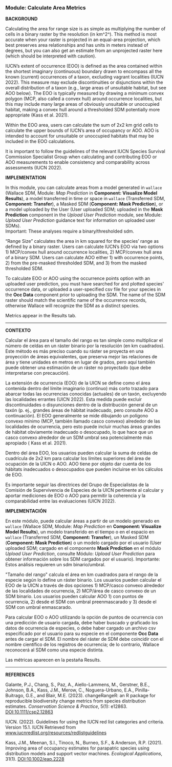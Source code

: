 ### **Module: Calculate Area Metrics**

**BACKGROUND**

Calculating the area for range size is as simple as multiplying the number of cells in a binary raster by the resolution (in km^2^). This method is most accurate when your raster is projected in an equal-area projection, which best preserves area relationships and has units in meters instead of degrees, but you can also get an estimate from an unprojected raster here (which should be interpreted with caution).

IUCN’s extent of occurrence (EOO) is defined as the area contained within the shortest imaginary (continuous) boundary drawn to encompass all the known (current) occurrences of a taxon, excluding vagrant localities (IUCN 2022). This measure may exclude discontinuities or disjunctions within the overall distribution of a taxon (e.g., large areas of unsuitable habitat, but see AOO below). The EOO is typically measured by drawing a minimum convex polygon (MCP, also called a convex hull) around occurrence localities, but this may include many large areas of obviously unsuitable or unoccupied habitat, making a convex hull around a thresholded SDM potentially more appropriate (Kass et al. 2021). 

Within the EOO area, users can calculate the sum of 2x2 km grid cells to calculate the upper bounds of IUCN’s area of occupancy or AOO. AOO is intended to account for unsuitable or unoccupied habitats that may be included in the EOO calculations. 

It is important to follow the guidelines of the relevant IUCN Species Survival Commission Specialist Group when calculating and contributing EOO or AOO measurements to enable consistency and comparability across assessments (IUCN 2022). 

**IMPLEMENTATION**

In this module, you can calculate areas from a model generated in `wallace` (Wallace SDM, Module: *Map Prediction* in **Component: Visualize Model Results**), a model transferred in time or space in `wallace` (Transferred SDM, **Component: Transfer**), a Masked SDM (**Component: Mask Prediction**), or a model uploaded by the User (User uploaded SDM; uploaded in the **Mask Prediction** component in the *Upload User Prediction* module, see Module: *Upload User Prediction* guidance text for information on uploaded user SDMs).  
Important: These analyses require a binary/thresholded sdm. 

“Range Size” calculates the area in km squared for the species’ range as defined by a binary raster.
Users can calculate IUCN’s EOO via two options 1) MCP/convex hull around occurrence localities, 2) MCP/convex hull area of a binary SDM.
Users can calculate AOO either 1) with occurrence points, 2) from the pre-masked thresholded SDM, and 3) from the masked thresholded SDM.

To calculate EOO or AOO using the occurrence points option with an uploaded user prediction, you must have searched for and plotted species' occurrence data, or uploaded a user-specified csv file for your species in the **Occ Data** component prior to uploading the SDM. The name of the SDM raster should match the scientific name of the occurrence records, otherwise Wallace will recognize the SDM as a distinct species.

Metrics appear in the Results tab.

---

**CONTEXTO**

Calcular el área para el tamaño del rango es tan simple como multiplicar el número de celdas en un ráster binario por la resolución (en km cuadrados). Este método es más preciso cuando su ráster se proyecta en una proyección de áreas equivalentes, que preserva mejor las relaciones de área y tiene unidades en metros en lugar de grados, pero aquí también puede obtener una estimación de un ráster no proyectado (que debe interpretarse con precaución).

La extensión de ocurrencia (EOO) de la UICN se define como el área contenida dentro del límite imaginario (continuo) más corto trazado para abarcar todas las ocurrencias conocidas (actuales) de un taxón, excluyendo las localidades errantes (UICN 2022). Esta medida puede excluir discontinuidades o disyunciones dentro de la distribución general de un taxón (p. ej., grandes áreas de hábitat inadecuado, pero consulte AOO a continuación). El EOO generalmente se mide dibujando un polígono convexo mínimo (MCP, también llamado casco convexo) alrededor de las localidades de ocurrencia, pero esto puede incluir muchas áreas grandes de hábitat obviamente inadecuado o desocupado, lo que hace que un casco convexo alrededor de un SDM umbral sea potencialmente más apropiado ( Kass et al. 2021).

Dentro del área EOO, los usuarios pueden calcular la suma de celdas de cuadrícula de 2x2 km para calcular los límites superiores del área de ocupación de la UICN o AOO. AOO tiene por objeto dar cuenta de los hábitats inadecuados o desocupados que pueden incluirse en los cálculos de EOO.

Es importante seguir las directrices del Grupo de Especialistas de la Comisión de Supervivencia de Especies de la UICN pertinente al calcular y aportar mediciones de EOO o AOO para permitir la coherencia y la comparabilidad entre las evaluaciones (UICN 2022).

**IMPLEMENTACIÓN**

En este módulo, puede calcular áreas a partir de un modelo generado en `wallace` (Wallace SDM, Module: *Map Prediction* en **Component: Visualize Model Results**), un modelo transferido en el tiempo o en el espacio en `wallace` (Transferred SDM, **Component: Transfer**), un Masked SDM (**Component: Mask Prediction**) o un modelo cargado por el usuario (User uploaded SDM; cargado en el componente **Mask Prediction** en el módulo *Upload User Prediction*, consulte Módulo: *Upload User Prediction* para obtener información sobre los SDM cargados por el usuario).
 Importante: Estos análisis requieren un sdm binario/umbral.

"Tamaño del rango" calcula el área en km cuadrados para el rango de la especie según lo define un ráster binario.
Los usuarios pueden calcular el EOO de la UICN a través de dos opciones 1) MCP/casco convexo alrededor de las localidades de ocurrencia, 2) MCP/área de casco convexo de un SDM binario.
Los usuarios pueden calcular AOO 1) con puntos de ocurrencia, 2) desde el SDM con umbral preenmascarado y 3) desde el SDM con umbral enmascarado.

Para calcular EOO o AOO utilizando la opción de puntos de ocurrencia con una predicción de usuario cargada, debe haber buscado y graficado los datos de ocurrencia de especies, o debe haber cargado un archivo csv especificado por el usuario para su especie en el componente **Occ Data** antes de cargar el SDM. El nombre del ráster de SDM debe coincidir con el nombre científico de los registros de ocurrencia; de lo contrario, Wallace reconocerá al SDM como una especie distinta.

Las métricas aparecen en la pestaña Results.

---

**REFERENCES**

Galante, P.J., Chang, S., Paz, A., Aiello-Lammens, M., Gerstner, B.E., Johnson, B.A., Kass, J.M., Merow, C., Noguera-Urbano, E.A., Pinilla-Buitrago, G.E., and Blair, M.E. (2023). changeRangeR: an R package for reproducible biodiversity change metrics from species distribution estimates. *Conservation Science & Practice*, 5(1): e12863. <a href="https://doi.org/10.1111/csp2.12863" target="_blank">DOI:10.1111/csp2.12863</a> 

IUCN. (2022). Guidelines for using the IUCN red list categories and criteria. Version 15.1. IUCN Retrieved from <a href="https://www.iucnredlist.org/resources/redlistguidelines" target="_blank">www.iucnredlist.org/resources/redlistguidelines</a>

Kass, J.M., Meenan, S.I., Tinoco, N., Burneo, S.F., & Anderson, R.P. (2021). Improving area of occupancy estimates for parapatric species using distribution models and support vector machines. *Ecological Applications*, 31(1). <a href="https://doi.org/10.1002/eap.2228" target="_blank">DOI:10.1002/eap.2228</a>
